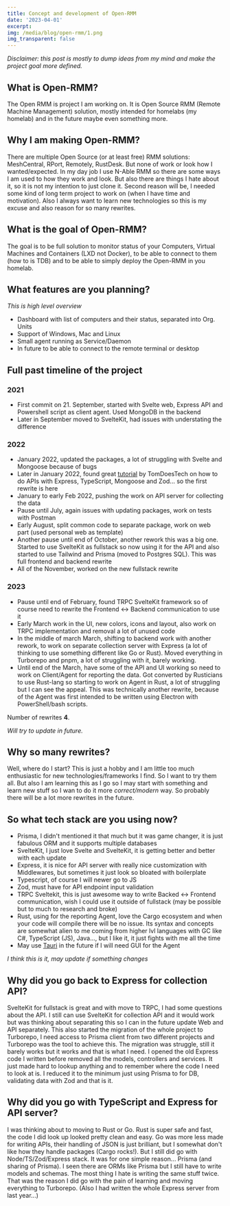 ```yaml
---
title: Concept and development of Open-RMM
date: '2023-04-01'
excerpt:
img: /media/blog/open-rmm/1.png
img_transparent: false
---
```


_Disclaimer: this post is mostly to dump ideas from my mind and make the project goal more defined._

## What is Open-RMM?

The Open RMM is project I am working on. It is Open Source RMM (Remote Machine Management) solution, mostly intended for homelabs (my homelab) and in the future maybe even something more.

## Why I am making Open-RMM?

There are multiple Open Source (or at least free) RMM solutions: MeshCentral, RPort, Remotely, RustDesk. But none of work or look how I wanted/expected. In my day job I use N-Able RMM so there are some ways I am used to how they work and look. But also there are things I hate about it, so it is not my intention to just clone it.
Second reason will be, I needed some kind of long term project to work on (when I have time and motivation). Also I always want to learn new technologies so this is my excuse and also reason for so many rewrites.

## What is the goal of Open-RMM?

The goal is to be full solution to monitor status of your Computers, Virtual Machines and Containers (LXD not Docker), to be able to connect to them (how to is TDB) and to be able to simply deploy the Open-RMM in you homelab.

## What features are you planning?

_This is high level overview_

- Dashboard with list of computers and their status, separated into Org. Units
- Support of Windows, Mac and Linux
- Small agent running as Service/Daemon
- In future to be able to connect to the remote terminal or desktop

## Full past timeline of the project

### 2021

- First commit on 21. September, started with Svelte web, Express API and Powershell script as client agent. Used MongoDB in the backend
- Later in September moved to SvelteKit, had issues with understating the difference

### 2022

- January 2022, updated the packages, a lot of struggling with Svelte and Mongoose because of bugs
- Later in January 2022, found great [tutorial](https://www.youtube.com/watch?v=BWUi6BS9T5Y) by TomDoesTech on how to do APIs with Express, TypeScript, Mongoose and Zod... so the first rewrite is here
- January to early Feb 2022, pushing the work on API server for collecting the data
- Pause until July, again issues with updating packages, work on tests with Postman
- Early August, split common code to separate package, work on web part (used personal web as template)
- Another pause until end of October, another rework this was a big one. Started to use SvelteKit as fullstack so now using it for the API and also started to use Tailwind and Prisma (moved to Postgres SQL). This was full frontend and backend rewrite
- All of the November, worked on the new fullstack rewrite

### 2023

- Pause until end of February, found TRPC SvelteKit framework so of course need to rewrite the Frontend <-> Backend communication to use it
- Early March work in the UI, new colors, icons and layout, also work on TRPC implementation and removal a lot of unused code
- In the middle of march March, shifting to backend work with another rework, to work on separate collection server with Express (a lot of thinking to use something different like Go or Rust). Moved everything in Turborepo and pnpm, a lot of struggling with it, barely working.
- Until end of the March, have some of the API and UI working so need to work on Client/Agent for reporting the data. Got converted by Rusticians to use Rust-lang so starting to work on Agent in Rust, a lot of struggling but I can see the appeal. This was technically another rewrite, because of the Agent was first intended to be written using Electron with PowerShell/bash scripts.

Number of rewrites **4**.

_Will try to update in future._

## Why so many rewrites?

Well, where do I start? This is just a hobby and I am little too much enthusiastic for new technologies/frameworks I find. So I want to try them all. But also I am learning this as I go so I may start with something and learn new stuff so I wan to do it more _correct/modern_ way. So probably there will be a lot more rewrites in the future.

## So what tech stack are you using now?

- Prisma, I didn't mentioned it that much but it was game changer, it is just fabulous ORM and it supports multiple databases
- SvelteKit, I just love Svelte and SvelteKit, it is getting better and better with each update
- Express, it is nice for API server with really nice customization with Middlewares, but sometimes it just look so bloated with boilerplate
- Typescript, of course I will newer go to JS
- Zod, must have for API endpoint input validation
- TRPC Sveltekit, this is just awesome way to write Backed <-> Frontend communication, wish I could use it outside of fullstack (may be possible but to much to research and broke)
- Rust, using for the reporting Agent, love the Cargo ecosystem and when your code will compile there will be no issue. Its syntax and concepts are somewhat alien to me coming from higher lvl languages with GC like C#, TypeScript (JS), Java..., but I like it, it just fights with me all the time
- May use [Tauri](https://tauri.app/) in the future if I will need GUI for the Agent

_I think this is it, may update if something changes_

## Why did you go back to Express for collection API?

SvelteKit for fullstack is great and with move to TRPC, I had some questions about the API. I still can use SvelteKit for collection API and it would work but was thinking about separating this so I can in the future update Web and API separately. This also started the migration of the whole project to Turborepo, I need access to Prisma client from two different projects and Turborepo was the tool to achieve this. The migration was struggle, still it barely works but it works and that is what I need.
I opened the old Express code I written before removed all the models, controllers and services. It just made hard to lookup anything and to remember where the code I need to look at is.
I reduced it to the minimum just using Prisma to for DB, validating data with Zod and that is it.

## Why did you go with TypeScript and Express for API server?

I was thinking about to moving to Rust or Go. Rust is super safe and fast, the code I did look up looked pretty clean and easy.
Go was more less made for writing APIs, their handling of JSON is just brilliant, but I somewhat don't like how they handle packages (Cargo rocks!).
But I still did go with Node/TS/Zod/Express stack.
It was for one simple reason... Prisma (and sharing of Prisma). I seen there are ORMs like Prisma but I still have to write models and schemas. The most thing I hate is writing the same stuff twice. That was the reason I did go with the pain of learning and moving everything to Turborepo. (Also I had written the whole Express server from last year...)

##
